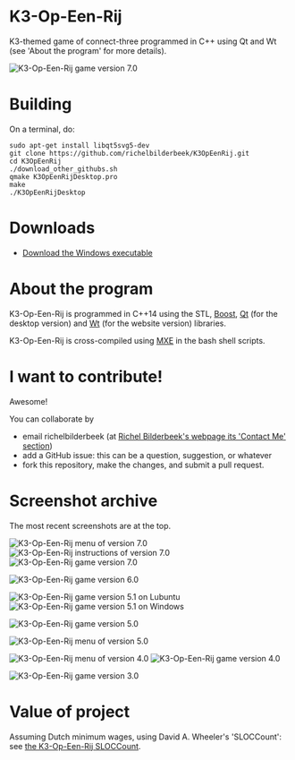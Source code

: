 # K3-Op-Een-Rij

K3-themed game of connect-three programmed in C++ using Qt and Wt (see 'About the program' for more details).

![K3-Op-Een-Rij game version 7.0](Screenshots/K3OpEenRij_7_0.png)

# Building

On a terminal, do:

```
sudo apt-get install libqt5svg5-dev
git clone https://github.com/richelbilderbeek/K3OpEenRij.git
cd K3OpEenRij
./download_other_githubs.sh
qmake K3OpEenRijDesktop.pro
make
./K3OpEenRijDesktop
```

# Downloads

 * [Download the Windows executable](http://richelbilderbeek.nl/GameK3OpEenRij.zip)

# About the program

K3-Op-Een-Rij is programmed in C++14 using the STL, [Boost](http://www.boost.org), [Qt](http://www.qt.io) (for the desktop version) and [Wt](http://www.webtoolkit.eu/wt) (for the website version) libraries.

K3-Op-Een-Rij is cross-compiled using [MXE](http://mxe.cc) in the bash shell scripts.

# I want to contribute!

Awesome!

You can collaborate by
 * email richelbilderbeek (at [Richel Bilderbeek's webpage its 'Contact Me' section](http://www.richelbilderbeek.nl/Contact.htm))
 * add a GitHub issue: this can be a question, suggestion, or whatever
 * fork this repository, make the changes, and submit a pull request. 

# Screenshot archive

The most recent screenshots are at the top.

![K3-Op-Een-Rij menu of version 7.0](Screenshots/K3OpEenRijMenu_7_0.png)
![K3-Op-Een-Rij instructions of version 7.0](Screenshots/K3OpEenRijInstructions_7_0.png)
![K3-Op-Een-Rij game version 7.0](Screenshots/K3OpEenRij_7_0.png)

![K3-Op-Een-Rij game version 6.0](Screenshots/K3OpEenRij_6_0.png)

![K3-Op-Een-Rij game version 5.1 on Lubuntu](Screenshots/K3OpEenRij_5_1Lubuntu.png)
![K3-Op-Een-Rij game version 5.1 on Windows](Screenshots/K3OpEenRij_5_1Windows.png)

![K3-Op-Een-Rij game version 5.0](Screenshots/K3OpEenRij_5_0.png)

![K3-Op-Een-Rij menu of version 5.0](Screenshots/K3OpEenRijMenu_5_0.png)

![K3-Op-Een-Rij menu of version 4.0](Screenshots/K3OpEenRijMenu_4_0.png)
![K3-Op-Een-Rij game version 4.0](Screenshots/K3OpEenRij_4_0.png)

![K3-Op-Een-Rij game version 3.0](Screenshots/K3OpEenRij_3_0.png)

# Value of project

Assuming Dutch minimum wages, using David A. Wheeler's 'SLOCCount': see [the K3-Op-Een-Rij SLOCCount](K3OpEenRijSloccount.txt).